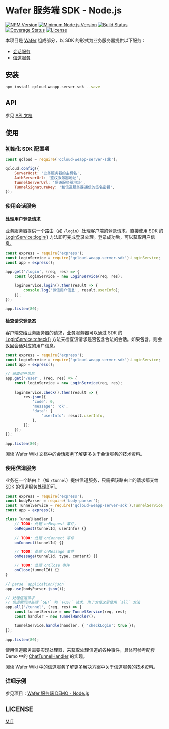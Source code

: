 # Wafer 服务端 SDK - Node.js

[![NPM Version][npm-image]][npm-url]
[![Minimum Node.js Version][nodejs-image]][nodejs-url]
[![Build Status][travis-image]][travis-url]
[![Coverage Status][coveralls-image]][coveralls-url]
[![License][license-image]][license-url]

本项目是 [Wafer](https://github.com/tencentyun/wafer) 组成部分，以 SDK 的形式为业务服务器提供以下服务：

+ [会话服务](https://github.com/tencentyun/wafer/wiki/会话服务)
+ [信道服务](https://github.com/tencentyun/wafer/wiki/信道服务)

## 安装

```sh
npm install qcloud-weapp-server-sdk --save
```

## API

参见 [API 文档](./API.md)

## 使用

### 初始化 SDK 配置项

```js
const qcloud = require('qcloud-weapp-server-sdk');

qcloud.config({
    ServerHost: '业务服务器的主机名',
    AuthServerUrl: '鉴权服务器地址',
    TunnelServerUrl: '信道服务器地址',
    TunnelSignatureKey: '和信道服务器通信的签名密钥',
});
```

### 使用会话服务

#### 处理用户登录请求

业务服务器提供一个路由（如 `/login`）处理客户端的登录请求，直接使用 SDK 的 [LoginService::login()](https://github.com/tencentyun/wafer-node-server-sdk/blob/master/API.md#loginservicelogincallback) 方法即可完成登录处理。登录成功后，可以获取用户信息。


```js
const express = require('express');
const LoginService = require('qcloud-weapp-server-sdk').LoginService;
const app = express();

app.get('/login', (req, res) => {
    const loginService = new LoginService(req, res);

    loginService.login().then(result => {
        console.log('微信用户信息', result.userInfo);
    });
});

app.listen(80);
```

#### 检查请求登录态

客户端交给业务服务器的请求，业务服务器可以通过 SDK 的 [LoginService::check()](https://github.com/tencentyun/wafer-node-server-sdk/blob/master/API.md#loginservicecheckcallback) 方法来检查该请求是否包含合法的会话。如果包含，则会返回会话对应的用户信息。

```js
const express = require('express');
const LoginService = require('qcloud-weapp-server-sdk').LoginService;
const app = express();

// 获取用户信息
app.get('/user', (req, res) => {
    const loginService = new LoginService(req, res);

    loginService.check().then(result => {
        res.json({
            'code': 0,
            'message': 'ok',
            'data': {
                'userInfo': result.userInfo,
            },
        });
    });
});

app.listen(80);
```

阅读 Wafer Wiki 文档中的[会话服务](https://github.com/tencentyun/wafer/wiki/%E4%BC%9A%E8%AF%9D%E6%9C%8D%E5%8A%A1)了解更多关于会话服务的技术资料。

### 使用信道服务

业务在一个路由上（如 `/tunnel`）提供信道服务，只需把该路由上的请求都交给 SDK 的信道服务处理即可。

```js
const express = require('express');
const bodyParser = require('body-parser');
const TunnelService = require('qcloud-weapp-server-sdk').TunnelService;
const app = express();

class TunnelHandler {
    // TODO: 处理 onRequest 事件，
    onRequest(tunnelId, userInfo) {}

    // TODO: 处理 onConnect 事件
    onConnect(tunnelId) {}

    // TODO: 处理 onMessage 事件
    onMessage(tunnelId, type, content) {}

    // TODO: 处理 onClose 事件
    onClose(tunnelId) {}
}

// parse `application/json`
app.use(bodyParser.json());

// 处理信道请求
// 信道需同时处理 `GET` 和 `POST` 请求，为了方便这里使用 `all` 方法
app.all('/tunnel', (req, res) => {
    const tunnelService = new TunnelService(req, res);
    const handler = new TunnelHandler();

    tunnelService.handle(handler, { 'checkLogin': true });
});

app.listen(80);
```

使用信道服务需要实现处理器，来获取处理信道的各种事件，具体可参考配套 Demo 中的 [ChatTunnelHandler](https://github.com/tencentyun/wafer-node-server-demo/blob/master/business/chat-tunnel-handler.js) 的实现。

阅读 Wafer Wiki 中的[信道服务](https://github.com/tencentyun/wafer/wiki/%E4%BF%A1%E9%81%93%E6%9C%8D%E5%8A%A1)了解更多解决方案中关于信道服务的技术资料。

### 详细示例

参见项目：[Wafer 服务端 DEMO - Node.js](https://github.com/tencentyun/wafer-node-server-demo)

## LICENSE

[MIT](LICENSE)

[npm-image]: https://img.shields.io/npm/v/qcloud-weapp-server-sdk.svg
[npm-url]: https://npmjs.org/package/qcloud-weapp-server-sdk
[nodejs-image]: https://img.shields.io/badge/Node.js-%3E%3D%204.0-669B64.svg
[nodejs-url]: https://nodejs.org/
[travis-image]: https://travis-ci.org/tencentyun/wafer-node-server-sdk.svg?branch=master
[travis-url]: https://travis-ci.org/tencentyun/wafer-node-server-sdk
[coveralls-image]: https://coveralls.io/repos/github/tencentyun/wafer-node-server-sdk/badge.svg?branch=master
[coveralls-url]: https://coveralls.io/github/tencentyun/wafer-node-server-sdk?branch=master
[license-image]: https://img.shields.io/github/license/tencentyun/wafer-node-server-sdk.svg
[license-url]: LICENSE
